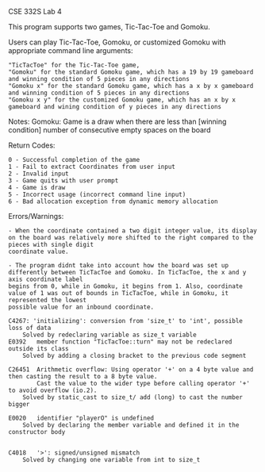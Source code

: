 CSE 332S  Lab 4

This program supports two games, Tic-Tac-Toe and Gomoku. 

Users can play Tic-Tac-Toe, Gomoku, or customized Gomoku with appropriate command line arguments:

	"TicTacToe" for the Tic-Tac-Toe game, 
	"Gomoku" for the standard Gomoku game, which has a 19 by 19 gameboard and winning condition of 5 pieces in any directions
	"Gomoku x" for the standard Gomoku game, which has a x by x gameboard and winning condition of 5 pieces in any directions
	"Gomoku x y" for the customized Gomoku game, which has an x by x gameboard and wining condition of y pieces in any directions


Notes:
	Gomoku: Game is a draw when there are less than [winning condition] number of consecutive empty spaces on the board


Return Codes:

	0 - Successful completion of the game
	1 - Fail to extract Coordinates from user input
	2 - Invalid input
	3 - Game quits with user prompt
	4 - Game is draw
	5 - Incorrect usage (incorrect command line input)
	6 - Bad allocation exception from dynamic memory allocation
	

Errors/Warnings:

	- When the coordinate contained a two digit integer value, its display on the board was relatively more shifted to the right compared to the pieces with single digit
	coordinate value. 

	- The program didnt take into account how the board was set up differently between TicTacToe and Gomoku. In TicTacToe, the x and y axis coordinate label
	begins from 0, while in Gomoku, it begins from 1. Also, coordinate value of 1 was out of bounds in TicTacToe, while in Gomoku, it represented the lowest
	possible value for an inbound coordinate.

	C4267: 'initializing': conversion from 'size_t' to 'int', possible loss of data
		Solved by redeclaring variable as size_t variable
	E0392	member function "TicTacToe::turn" may not be redeclared outside its class	
		Solved by adding a closing bracket to the previous code segment
	
	C26451  Arithmetic overflow: Using operator '+' on a 4 byte value and then casting the result to a 8 byte value. 
			Cast the value to the wider type before calling operator '+' to avoid overflow (io.2).	
		Solved by static_cast to size_t/ add (long) to cast the number bigger
	
	E0020	identifier "playerO" is undefined
		Solved by declaring the member variable and defined it in the constructor body


	C4018	'>': signed/unsigned mismatch
		Solved by changing one variable from int to size_t
